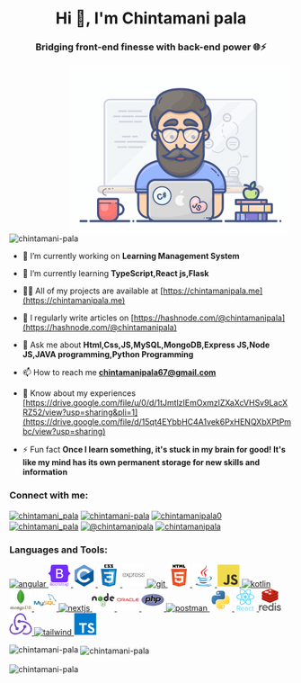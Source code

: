 <h1 align="center">Hi 👋, I'm Chintamani pala</h1>
<h3 align="center">Bridging front-end finesse with back-end power 🌐⚡</h3>

<img align="right" alt="coding gif" width="400" src="https://raw.githubusercontent.com/chintamani-pala/chintamani-pala/main/gif/coding.gif"/>

<p align="left"> <img src="https://komarev.com/ghpvc/?username=chintamani-pala&label=Profile%20views&color=0e75b6&style=flat" alt="chintamani-pala" /> </p>

- 🔭 I’m currently working on **Learning Management System**

- 🌱 I’m currently learning **TypeScript,React js,Flask**

- 👨‍💻 All of my projects are available at [https://chintamanipala.me](https://chintamanipala.me)

- 📝 I regularly write articles on [https://hashnode.com/@chintamanipala](https://hashnode.com/@chintamanipala)

- 💬 Ask me about **Html,Css,JS,MySQL,MongoDB,Express JS,Node JS,JAVA programming,Python Programming**

- 📫 How to reach me **chintamanipala67@gmail.com**

- 📄 Know about my experiences [https://drive.google.com/file/u/0/d/1tJmtlzIEmOxmzlZXaXcVHSv9LacXRZ52/view?usp=sharing&pli=1](https://drive.google.com/file/d/15qt4EYbbHC4A1vek6PxHENQXbXPtPmbc/view?usp=sharing)

- ⚡ Fun fact **Once I learn something, it's stuck in my brain for good! It's like my mind has its own permanent storage for new skills and information**

<h3 align="left">Connect with me:</h3>
<p align="left">
<a href="https://twitter.com/chintamani_pala" target="blank"><img align="center" src="https://raw.githubusercontent.com/rahuldkjain/github-profile-readme-generator/master/src/images/icons/Social/twitter.svg" alt="chintamani_pala" height="30" width="40" /></a>
<a href="https://linkedin.com/in/chintamani-pala" target="blank"><img align="center" src="https://raw.githubusercontent.com/rahuldkjain/github-profile-readme-generator/master/src/images/icons/Social/linked-in-alt.svg" alt="chintamani-pala" height="30" width="40" /></a>
<a href="https://fb.com/chintamanipala0" target="blank"><img align="center" src="https://raw.githubusercontent.com/rahuldkjain/github-profile-readme-generator/master/src/images/icons/Social/facebook.svg" alt="chintamanipala0" height="30" width="40" /></a>
<a href="https://instagram.com/chintamani_pala" target="blank"><img align="center" src="https://raw.githubusercontent.com/rahuldkjain/github-profile-readme-generator/master/src/images/icons/Social/instagram.svg" alt="chintamani_pala" height="30" width="40" /></a>
<a href="https://hashnode.com/@chintamanipala" target="blank"><img align="center" src="https://raw.githubusercontent.com/rahuldkjain/github-profile-readme-generator/master/src/images/icons/Social/hashnode.svg" alt="@chintamanipala" height="30" width="40" /></a>
<a href="https://www.leetcode.com/chintamanipala" target="blank"><img align="center" src="https://raw.githubusercontent.com/rahuldkjain/github-profile-readme-generator/master/src/images/icons/Social/leet-code.svg" alt="chintamanipala" height="30" width="40" /></a>
</p>

<h3 align="left">Languages and Tools:</h3>
<p align="left"> <a href="https://angular.io" target="_blank" rel="noreferrer"> <img src="https://angular.io/assets/images/logos/angular/angular.svg" alt="angular" width="40" height="40"/> </a> <a href="https://getbootstrap.com" target="_blank" rel="noreferrer"> <img src="https://raw.githubusercontent.com/devicons/devicon/master/icons/bootstrap/bootstrap-plain-wordmark.svg" alt="bootstrap" width="40" height="40"/> </a> <a href="https://www.cprogramming.com/" target="_blank" rel="noreferrer"> <img src="https://raw.githubusercontent.com/devicons/devicon/master/icons/c/c-original.svg" alt="c" width="40" height="40"/> </a> <a href="https://www.w3schools.com/css/" target="_blank" rel="noreferrer"> <img src="https://raw.githubusercontent.com/devicons/devicon/master/icons/css3/css3-original-wordmark.svg" alt="css3" width="40" height="40"/> </a> <a href="https://expressjs.com" target="_blank" rel="noreferrer"> <img src="https://raw.githubusercontent.com/devicons/devicon/master/icons/express/express-original-wordmark.svg" alt="express" width="40" height="40"/> </a> <a href="https://git-scm.com/" target="_blank" rel="noreferrer"> <img src="https://www.vectorlogo.zone/logos/git-scm/git-scm-icon.svg" alt="git" width="40" height="40"/> </a> <a href="https://www.w3.org/html/" target="_blank" rel="noreferrer"> <img src="https://raw.githubusercontent.com/devicons/devicon/master/icons/html5/html5-original-wordmark.svg" alt="html5" width="40" height="40"/> </a> <a href="https://www.java.com" target="_blank" rel="noreferrer"> <img src="https://raw.githubusercontent.com/devicons/devicon/master/icons/java/java-original.svg" alt="java" width="40" height="40"/> </a> <a href="https://developer.mozilla.org/en-US/docs/Web/JavaScript" target="_blank" rel="noreferrer"> <img src="https://raw.githubusercontent.com/devicons/devicon/master/icons/javascript/javascript-original.svg" alt="javascript" width="40" height="40"/> </a> <a href="https://kotlinlang.org" target="_blank" rel="noreferrer"> <img src="https://www.vectorlogo.zone/logos/kotlinlang/kotlinlang-icon.svg" alt="kotlin" width="40" height="40"/> </a> <a href="https://www.mongodb.com/" target="_blank" rel="noreferrer"> <img src="https://raw.githubusercontent.com/devicons/devicon/master/icons/mongodb/mongodb-original-wordmark.svg" alt="mongodb" width="40" height="40"/> </a> <a href="https://www.mysql.com/" target="_blank" rel="noreferrer"> <img src="https://raw.githubusercontent.com/devicons/devicon/master/icons/mysql/mysql-original-wordmark.svg" alt="mysql" width="40" height="40"/> </a> <a href="https://nextjs.org/" target="_blank" rel="noreferrer"> <img src="https://cdn.worldvectorlogo.com/logos/nextjs-2.svg" alt="nextjs" width="40" height="40"/> </a> <a href="https://nodejs.org" target="_blank" rel="noreferrer"> <img src="https://raw.githubusercontent.com/devicons/devicon/master/icons/nodejs/nodejs-original-wordmark.svg" alt="nodejs" width="40" height="40"/> </a> <a href="https://www.oracle.com/" target="_blank" rel="noreferrer"> <img src="https://raw.githubusercontent.com/devicons/devicon/master/icons/oracle/oracle-original.svg" alt="oracle" width="40" height="40"/> </a> <a href="https://www.php.net" target="_blank" rel="noreferrer"> <img src="https://raw.githubusercontent.com/devicons/devicon/master/icons/php/php-original.svg" alt="php" width="40" height="40"/> </a> <a href="https://postman.com" target="_blank" rel="noreferrer"> <img src="https://www.vectorlogo.zone/logos/getpostman/getpostman-icon.svg" alt="postman" width="40" height="40"/> </a> <a href="https://www.python.org" target="_blank" rel="noreferrer"> <img src="https://raw.githubusercontent.com/devicons/devicon/master/icons/python/python-original.svg" alt="python" width="40" height="40"/> </a> <a href="https://reactjs.org/" target="_blank" rel="noreferrer"> <img src="https://raw.githubusercontent.com/devicons/devicon/master/icons/react/react-original-wordmark.svg" alt="react" width="40" height="40"/> </a> <a href="https://redis.io" target="_blank" rel="noreferrer"> <img src="https://raw.githubusercontent.com/devicons/devicon/master/icons/redis/redis-original-wordmark.svg" alt="redis" width="40" height="40"/> </a> <a href="https://redux.js.org" target="_blank" rel="noreferrer"> <img src="https://raw.githubusercontent.com/devicons/devicon/master/icons/redux/redux-original.svg" alt="redux" width="40" height="40"/> </a> <a href="https://tailwindcss.com/" target="_blank" rel="noreferrer"> <img src="https://www.vectorlogo.zone/logos/tailwindcss/tailwindcss-icon.svg" alt="tailwind" width="40" height="40"/> </a> <a href="https://www.typescriptlang.org/" target="_blank" rel="noreferrer"> <img src="https://raw.githubusercontent.com/devicons/devicon/master/icons/typescript/typescript-original.svg" alt="typescript" width="40" height="40"/> </a> </p>

<p><img align="left" src="https://github-readme-stats.vercel.app/api/top-langs?username=chintamani-pala&show_icons=true&locale=en&layout=compact" alt="chintamani-pala" /></p>

<p>&nbsp;<img align="center" src="https://github-readme-stats.vercel.app/api?username=chintamani-pala&show_icons=true&locale=en" alt="chintamani-pala" /></p>

<p><img align="center" src="https://github-readme-streak-stats.herokuapp.com/?user=chintamani-pala&" alt="chintamani-pala" /></p>
